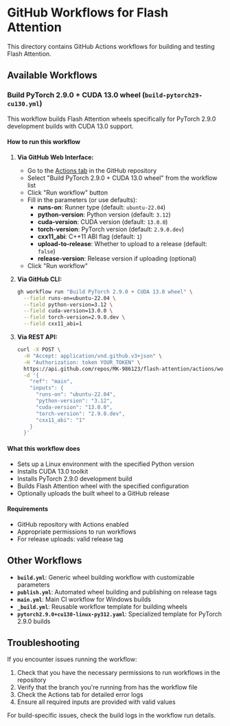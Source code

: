 # GitHub Workflows for Flash Attention

This directory contains GitHub Actions workflows for building and testing Flash Attention.

## Available Workflows

### Build PyTorch 2.9.0 + CUDA 13.0 wheel (`build-pytorch29-cu130.yml`)

This workflow builds Flash Attention wheels specifically for PyTorch 2.9.0 development builds with CUDA 13.0 support.

#### How to run this workflow

1. **Via GitHub Web Interface:**
   - Go to the [Actions tab](../../actions) in the GitHub repository
   - Select "Build PyTorch 2.9.0 + CUDA 13.0 wheel" from the workflow list
   - Click "Run workflow" button
   - Fill in the parameters (or use defaults):
     - **runs-on**: Runner type (default: `ubuntu-22.04`)
     - **python-version**: Python version (default: `3.12`)
     - **cuda-version**: CUDA version (default: `13.0.0`)
     - **torch-version**: PyTorch version (default: `2.9.0.dev`)
     - **cxx11_abi**: C++11 ABI flag (default: `1`)
     - **upload-to-release**: Whether to upload to a release (default: `false`)
     - **release-version**: Release version if uploading (optional)
   - Click "Run workflow"

2. **Via GitHub CLI:**
   ```bash
   gh workflow run "Build PyTorch 2.9.0 + CUDA 13.0 wheel" \
     --field runs-on=ubuntu-22.04 \
     --field python-version=3.12 \
     --field cuda-version=13.0.0 \
     --field torch-version=2.9.0.dev \
     --field cxx11_abi=1
   ```

3. **Via REST API:**
   ```bash
   curl -X POST \
     -H "Accept: application/vnd.github.v3+json" \
     -H "Authorization: token YOUR_TOKEN" \
     https://api.github.com/repos/MK-986123/flash-attention/actions/workflows/build-pytorch29-cu130.yml/dispatches \
     -d '{
       "ref": "main",
       "inputs": {
         "runs-on": "ubuntu-22.04",
         "python-version": "3.12",
         "cuda-version": "13.0.0",
         "torch-version": "2.9.0.dev",
         "cxx11_abi": "1"
       }
     }'
   ```

#### What this workflow does

- Sets up a Linux environment with the specified Python version
- Installs CUDA 13.0 toolkit
- Installs PyTorch 2.9.0 development build
- Builds Flash Attention wheel with the specified configuration
- Optionally uploads the built wheel to a GitHub release

#### Requirements

- GitHub repository with Actions enabled
- Appropriate permissions to run workflows
- For release uploads: valid release tag

## Other Workflows

- **`build.yml`**: Generic wheel building workflow with customizable parameters
- **`publish.yml`**: Automated wheel building and publishing on release tags
- **`main.yml`**: Main CI workflow for Windows builds
- **`_build.yml`**: Reusable workflow template for building wheels
- **`pytorch2.9.0+cu130-linux-py312.yaml`**: Specialized template for PyTorch 2.9.0 builds

## Troubleshooting

If you encounter issues running the workflow:

1. Check that you have the necessary permissions to run workflows in the repository
2. Verify that the branch you're running from has the workflow file
3. Check the Actions tab for detailed error logs
4. Ensure all required inputs are provided with valid values

For build-specific issues, check the build logs in the workflow run details.